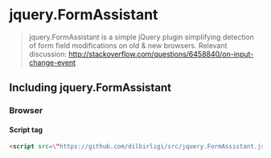 # jquery.FormAssistant

> jquery.FormAssistant is a simple jQuery plugin simplifying detection of form field modifications on old & new browsers. Relevant discussion: http://stackoverflow.com/questions/6458840/on-input-change-event

## Including jquery.FormAssistant

### Browser

#### Script tag

```html
<script src=\"https://github.com/dilbirligi/src/jquery.FormAssistant.js\"></script>
```
